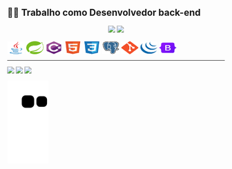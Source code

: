 
<div align="left">
 <h2> 👨‍💻 Trabalho como Desenvolvedor back-end</h2>
</div >
<div align="center">
  <img height="150em" src="https://github-readme-stats.vercel.app/api?username=R0ny-0n0ri0&show_icons=true&theme=dark&include_all_commits=true&count_private=true%22/%3E"/>

  <img height="150em" src="https://github-readme-stats.vercel.app/api/top-langs/?username=R0ny-0n0ri0&layout=compact&langs_count=7&theme=dark%22/%3E"/>
</div>
<div style="display: inline_block"><br>
   <img align="center" alt="Rony-java" height="30" width="40" src="https://raw.githubusercontent.com/devicons/devicon/master/icons/java/java-original.svg">
   <img align="center" alt="Rony-spring" height="30" width="40" src="https://raw.githubusercontent.com/devicons/devicon/master/icons/spring/spring-original.svg">
   <img align="center" alt="Rony-Csharp" height="30" width="40" src="https://raw.githubusercontent.com/devicons/devicon/master/icons/csharp/csharp-original.svg">
   <img align="center" alt="Rony-HTML" height="30" width="40" src="https://raw.githubusercontent.com/devicons/devicon/master/icons/html5/html5-original.svg">
   <img align="center" alt="Rony-CSS" height="30" width="40" src="https://raw.githubusercontent.com/devicons/devicon/master/icons/css3/css3-original.svg">
   <img align="center" alt="Rony-postgresql" height="30" width="40" src="https://raw.githubusercontent.com/devicons/devicon/master/icons/postgresql/postgresql-original.svg">
   <img align="center" alt="Rony-git" height="30" width="40" src="https://raw.githubusercontent.com/devicons/devicon/master/icons/git/git-original.svg">
   <img align="center" alt="Rony-jquery" height="30" width="40" src="https://raw.githubusercontent.com/devicons/devicon/master/icons/jquery/jquery-original.svg">
    <img align="center" alt="Rony-bootstrap" height="30" width="40" src="https://raw.githubusercontent.com/devicons/devicon/master/icons/bootstrap/bootstrap-original.svg">
   
</div>
<hr>
<div>
  <a href="https://www.linkedin.com/in/rony-on%C3%B3rio-826577208" target="_blank"><img src="https://img.shields.io/badge/-LinkedIn-%230077B5?style=for-the-badge&logo=linkedin&logoColor=white" target="_blank"></a>
  <a href="https://instagram.com/ronyonorio_" target="_blank"><img src="https://img.shields.io/badge/-Instagram-%23E4405F?style=for-the-badge&logo=instagram&logoColor=white" target="_blank"></a> 
  <a href = "mailto:ronyonorio89@gmail.com"><img src="https://img.shields.io/badge/-Gmail-%23333?style=for-the-badge&logo=gmail&logoColor=white" target="_blank"></a>
  
  ![Snake animation](https://github.com/R0ny-0n0ri0/R0ny-0n0ri0/blob/output/github-contribution-grid-snake.svg)
 </div>
